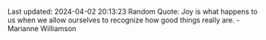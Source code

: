Last updated: 2024-04-02 20:13:23
Random Quote: Joy is what happens to us when we allow ourselves to recognize how good things really are. - Marianne Williamson